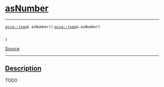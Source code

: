 
<h1 id="as-number">
 <a href="#/api/json/asNumber" class="anchor">
   <span>asNumber</span>
  </a>
</h1>

<div class="signature">

<hr>

  <div class="definition-container">
    <div class="definition">
      <code class="desktop-only"><a href="#/api/json/">occa::json</a>& asNumber()</code>
      <code class="mobile-only"><a href="#/api/json/">occa::json</a>& asNumber(
    
)</code>
      <div class="flex-spacing"></div>
      <a href="https://github.com/libocca/occa/blob/3f46f975/include/occa/types/json.hpp#L547" target="_blank">Source</a>
    </div>
    
  </div>

  <hr>
</div>


<h2 id="description">
 <a href="#/api/json/asNumber?id=description" class="anchor">
   <span>Description</span>
  </a>
</h2>

TODO
